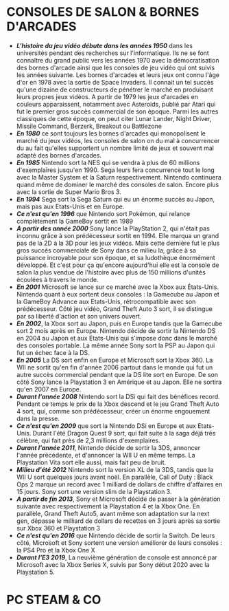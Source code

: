 # CONSOLES DE SALON & BORNES D'ARCADES

- **_L'histoire du jeu vidéo débute dans les années 1950_** dans les universités pendant des recherches sur l'informatique. Ils ne se font connaître du grand public vers les années 1970 avec la démocratisation des bornes d'arcade ainsi que les consoles de jeu vidéo qui ont suivis les années suivante.
Les bornes d'arcades et leurs jeux ont connu l'âge d'or en 1978 avec la sortie de Space Invaders. Il connait un tel succès qu'une dizaine de constructeurs de pénétrer le marché en produisant leurs propres jeux vidéos. A partir de 1979 les jeux d'arcades en couleurs apparaissent, notamment avec Asteroids, publié par Atari qui fut le premier gros succès commercial de son époque. Parmi les autres classiques de cette époque, on peut citer Lunar Lander, Night Driver, Missile Command, Berzerk, Breakout ou Battlezone
- **_En 1980_** ce sont toujours les bornes d'arcades qui monopolisent le marché du jeux vidéos, les consoles de salon on du mal à concurrencer du au fait qu'elles supportent un nombre limité de jeux et souvent mal adapté des bornes d'arcades.
- **_En 1985_** Nintendo sort la NES qui se vendra à plus de 60 millions d'exemplaires jusqu'en 1990. Sega leurs fera concurrence tout le long avec la Master System et la Saturn respectivement.
Nintendo continuera quand même de dominer le marché des consoles de salon. Encore plus avec la sortie de Super Mario Bros 3.
- **_En 1994_** Sega sort la Sega Saturn qui eu un énorme succès au Japon, mais pas aux Etats-Unis et en Europe.
- **_Ce n'est qu'en 1996_** que Nintendo sort Pokémon, qui relance complètement la GameBoy sortit en 1989
- **_A partir des année 2000_** Sony lance la PlayStation 2, qui n'était pas inconnu grâce à son prédécesseur sortit en 1994. Elle marqua un grand pas de la 2D à la 3D pour les jeux vidéos. Mais cette dernière fut le plus gros succès commerciale de Sony dans ce milieu la, grâce à sa puissance incroyable pour son époque, et sa ludothèque énormément développé. Et c'est pour ça qu'encore aujourd'hui elle est la console de salon la plus vendue de l'histoire avec plus de 150 millions d'unités écoulées à travers le monde.
- **_En 2001_** Microsoft se lance sur ce marché avec la Xbox aux États-Unis. Nintendo quant à eux sortent deux consoles : la Gamecube au Japon et la GameBoy Advance aux Etats-Unis, rétrocompatible avec son prédécesseur. Côté jeu vidéo, Grand Theft Auto 3 sort, il se distingue par sa liberté d'action et son univers ouvert.
- **_En 2002_**, la Xbox sort au Japon, puis en Europe tandis que la Gamecube sort 2 mois après en Europe.
Nintendo décide de sortir la Nintendo DS en 2004 au Japon et aux Etats-Unis qui s'impose donc dans le marché des consoles portable. La même année Sony sort la PSP au Japon qui fut un échec face à la DS.
- **_En 2005_** La DS sort enfin en Europe et Microsoft sort la Xbox 360.
La WII ne sortit qu'en fin d'année 2006 partout dans le monde qui fut un autre succès commercial pendant que la DS lite sort en Europe. De son côté Sony lance la Playstation 3 en Amérique et au Japon. Elle ne sortira qu'en 2007 en Europe. 
- **_Durant l'année 2008_** Nintendo sort la DSi qui fait des bénéfices record. Pendant ce temps le prix de la Xbox descend et le jeu Grand Theft Auto 4 sort, qui, comme son prédécesseur, créer un énorme engouement dans la presse.
- **_Ce n'est qu'en 2009_** que sort la Nintendo DSi en Europe et aux Etats-Unis. Durant l'été Dragon Quest 9 sort, qui fait suite à la saga déjà très célèbre, qui fait près de 2,3 millions d'exemplaires.
- **_Durant l'année 2011_**, Nintendo décide de sortir la 3DS, annoncer l'année précédente, et d'annoncer la WII U en même temps. La Playstation Vita sort elle aussi, mais fait peu de bruit.
- **_Milieu d'été 2012_** Nintendo sort la version XL de la 3DS, tandis que la WII U sort quelques jours avant noël. En parallèle, Call of Duty : Black Ops 2 marque un record avec 1 milliard de dollars de chiffre d'affaires en 15 jours. Sony sort une version slim de la Playstation 3.
- **_A partir de fin 2013_**, Sony et Microsoft décide de passer à la génération suivante avec respectivement la Playstation 4 et la Xbox One. En parallèle, Grand Theft Auto5, avant même son adaptation sur la next gen, dépasse le milliard de dollars de recettes en 3 jours après sa sortie sur Xbox 360 et Playstation 3
- **_Ce n'est qu'en 2016_** que Nintendo décide de sortir la Switch. De leurs côté, Microsoft et Sony sortent une version améliorer de leurs consoles : la PS4 Pro et la Xbox One X
- **_Durant l'E3 2019_**, La neuvième génération de console est annoncé par Microsoft avec la Xbox Series X, suivis par Sony début 2020 avec la Playstation 5.

# PC STEAM & CO
